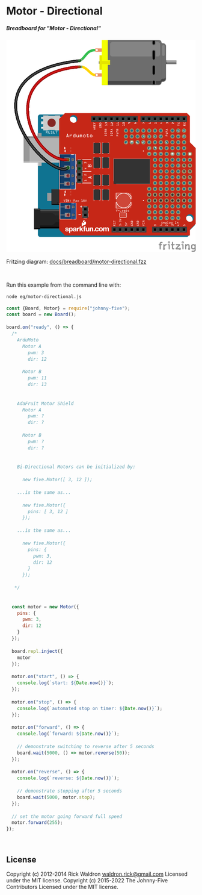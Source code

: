 <!--remove-start-->

# Motor - Directional

<!--remove-end-->






##### Breadboard for "Motor - Directional"



![docs/breadboard/motor-directional.png](breadboard/motor-directional.png)<br>

Fritzing diagram: [docs/breadboard/motor-directional.fzz](breadboard/motor-directional.fzz)

&nbsp;




Run this example from the command line with:
```bash
node eg/motor-directional.js
```


```javascript
const {Board, Motor} = require("johnny-five");
const board = new Board();

board.on("ready", () => {
  /*
    ArduMoto
      Motor A
        pwm: 3
        dir: 12

      Motor B
        pwm: 11
        dir: 13


    AdaFruit Motor Shield
      Motor A
        pwm: ?
        dir: ?

      Motor B
        pwm: ?
        dir: ?


    Bi-Directional Motors can be initialized by:

      new five.Motor([ 3, 12 ]);

    ...is the same as...

      new five.Motor({
        pins: [ 3, 12 ]
      });

    ...is the same as...

      new five.Motor({
        pins: {
          pwm: 3,
          dir: 12
        }
      });

   */


  const motor = new Motor({
    pins: {
      pwm: 3,
      dir: 12
    }
  });

  board.repl.inject({
    motor
  });

  motor.on("start", () => {
    console.log(`start: ${Date.now()}`);
  });

  motor.on("stop", () => {
    console.log(`automated stop on timer: ${Date.now()}`);
  });

  motor.on("forward", () => {
    console.log(`forward: ${Date.now()}`);

    // demonstrate switching to reverse after 5 seconds
    board.wait(5000, () => motor.reverse(50));
  });

  motor.on("reverse", () => {
    console.log(`reverse: ${Date.now()}`);

    // demonstrate stopping after 5 seconds
    board.wait(5000, motor.stop);
  });

  // set the motor going forward full speed
  motor.forward(255);
});

```








&nbsp;

<!--remove-start-->

## License
Copyright (c) 2012-2014 Rick Waldron <waldron.rick@gmail.com>
Licensed under the MIT license.
Copyright (c) 2015-2022 The Johnny-Five Contributors
Licensed under the MIT license.

<!--remove-end-->

